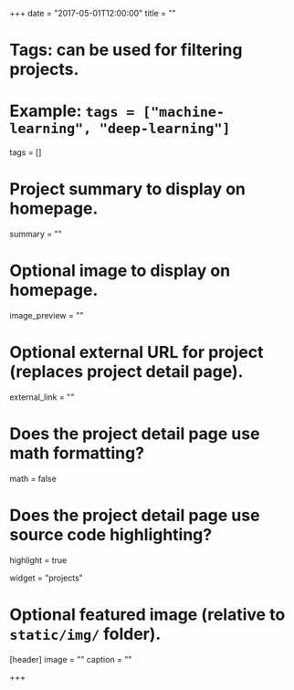 +++
date = "2017-05-01T12:00:00"
title = ""
# Tags: can be used for filtering projects.
# Example: `tags = ["machine-learning", "deep-learning"]`
tags = []

# Project summary to display on homepage.
summary = ""

# Optional image to display on homepage.
image_preview = ""

# Optional external URL for project (replaces project detail page).
external_link = ""

# Does the project detail page use math formatting?
math = false

# Does the project detail page use source code highlighting?
highlight = true

widget = "projects"

# Optional featured image (relative to `static/img/` folder).
[header]
image = ""
caption = ""

+++
